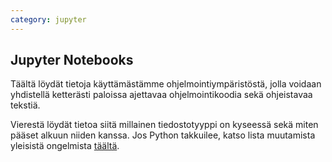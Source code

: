 ```yaml
---
category: jupyter
---
```


## Jupyter Notebooks

Täältä löydät tietoja käyttämästämme ohjelmointiympäristöstä, jolla voidaan yhdistellä ketterästi paloissa ajettavaa ohjelmointikoodia sekä ohjeistavaa tekstiä.

Vierestä löydät tietoa siitä millainen tiedostotyyppi on kyseessä sekä miten pääset alkuun niiden kanssa. Jos Python takkuilee, katso lista muutamista yleisistä ongelmista [täältä](/python/troubleshoot).
